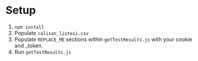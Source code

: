 # Setup
1. `npm install`
2. Populate `calisan_listesi.csv`
3. Populate `REPLACE_ME` sections within `getTestResults.js` with your cookie and _token.
4. Run `getTestResults.js`
